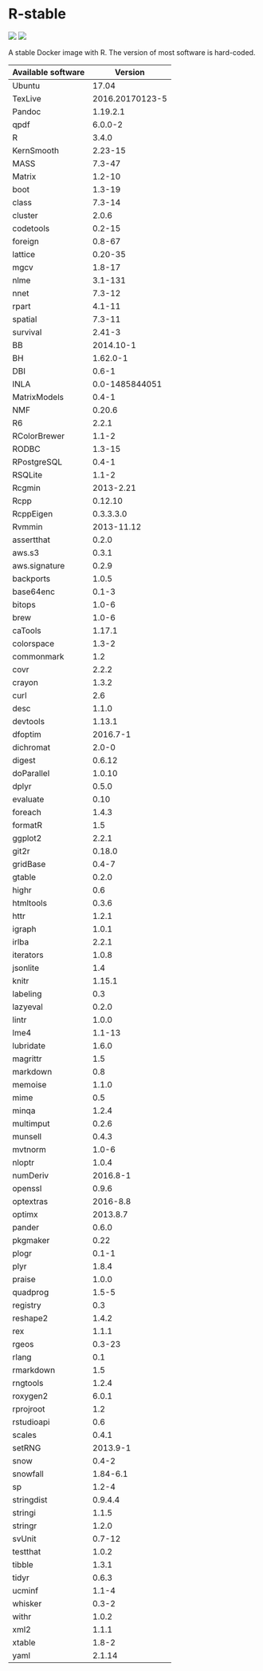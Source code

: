# R-stable

[![](https://images.microbadger.com/badges/version/inbobmk/rstable.svg)](http://microbadger.com/images/inbobmk/rstable "Get your own version badge on microbadger.com") [![](https://images.microbadger.com/badges/image/inbobmk/rstable.svg)](http://microbadger.com/images/inbobmk/rstable "Get your own image badge on microbadger.com")

A stable Docker image with R. The version of most software is hard-coded.

| Available software | Version         |
| ------------------ | --------------- |
|             Ubuntu |           17.04 |
|            TexLive | 2016.20170123-5 |
|             Pandoc |        1.19.2.1 |
|               qpdf |         6.0.0-2 |
|                  R |           3.4.0 | 
|         KernSmooth |         2.23-15 | 
|               MASS |          7.3-47 | 
|             Matrix |          1.2-10 | 
|               boot |          1.3-19 | 
|              class |          7.3-14 | 
|            cluster |           2.0.6 | 
|          codetools |          0.2-15 | 
|            foreign |          0.8-67 | 
|            lattice |         0.20-35 | 
|               mgcv |          1.8-17 | 
|               nlme |         3.1-131 | 
|               nnet |          7.3-12 | 
|              rpart |          4.1-11 | 
|            spatial |          7.3-11 | 
|           survival |          2.41-3 | 
|                 BB |       2014.10-1 | 
|                 BH |        1.62.0-1 | 
|                DBI |           0.6-1 | 
|               INLA |  0.0-1485844051 | 
|       MatrixModels |           0.4-1 | 
|                NMF |          0.20.6 | 
|                 R6 |           2.2.1 | 
|       RColorBrewer |           1.1-2 | 
|              RODBC |          1.3-15 | 
|        RPostgreSQL |           0.4-1 | 
|            RSQLite |           1.1-2 | 
|             Rcgmin |       2013-2.21 | 
|               Rcpp |         0.12.10 | 
|          RcppEigen |       0.3.3.3.0 | 
|             Rvmmin |      2013-11.12 | 
|         assertthat |           0.2.0 | 
|             aws.s3 |           0.3.1 | 
|      aws.signature |           0.2.9 | 
|          backports |           1.0.5 | 
|          base64enc |           0.1-3 | 
|             bitops |           1.0-6 | 
|               brew |           1.0-6 | 
|            caTools |          1.17.1 | 
|         colorspace |           1.3-2 | 
|         commonmark |             1.2 | 
|               covr |           2.2.2 | 
|             crayon |           1.3.2 | 
|               curl |             2.6 | 
|               desc |           1.1.0 | 
|           devtools |          1.13.1 | 
|            dfoptim |        2016.7-1 | 
|          dichromat |           2.0-0 | 
|             digest |          0.6.12 | 
|         doParallel |          1.0.10 | 
|              dplyr |           0.5.0 | 
|           evaluate |            0.10 | 
|            foreach |           1.4.3 | 
|            formatR |             1.5 | 
|            ggplot2 |           2.2.1 | 
|              git2r |          0.18.0 | 
|           gridBase |           0.4-7 | 
|             gtable |           0.2.0 | 
|              highr |             0.6 | 
|          htmltools |           0.3.6 | 
|               httr |           1.2.1 | 
|             igraph |           1.0.1 | 
|              irlba |           2.2.1 | 
|          iterators |           1.0.8 | 
|           jsonlite |             1.4 | 
|              knitr |          1.15.1 | 
|           labeling |             0.3 | 
|           lazyeval |           0.2.0 | 
|              lintr |           1.0.0 | 
|               lme4 |          1.1-13 | 
|          lubridate |           1.6.0 | 
|           magrittr |             1.5 | 
|           markdown |             0.8 | 
|            memoise |           1.1.0 | 
|               mime |             0.5 | 
|              minqa |           1.2.4 | 
|          multimput |           0.2.6 | 
|            munsell |           0.4.3 | 
|            mvtnorm |           1.0-6 | 
|             nloptr |           1.0.4 | 
|           numDeriv |        2016.8-1 | 
|            openssl |           0.9.6 | 
|          optextras |        2016-8.8 | 
|             optimx |        2013.8.7 | 
|             pander |           0.6.0 | 
|           pkgmaker |            0.22 | 
|              plogr |           0.1-1 | 
|               plyr |           1.8.4 | 
|             praise |           1.0.0 | 
|           quadprog |           1.5-5 | 
|           registry |             0.3 | 
|           reshape2 |           1.4.2 | 
|                rex |           1.1.1 | 
|              rgeos |          0.3-23 | 
|              rlang |             0.1 | 
|          rmarkdown |             1.5 | 
|           rngtools |           1.2.4 | 
|           roxygen2 |           6.0.1 | 
|          rprojroot |             1.2 | 
|         rstudioapi |             0.6 | 
|             scales |           0.4.1 | 
|             setRNG |        2013.9-1 | 
|               snow |           0.4-2 | 
|           snowfall |        1.84-6.1 | 
|                 sp |           1.2-4 | 
|         stringdist |         0.9.4.4 | 
|            stringi |           1.1.5 | 
|            stringr |           1.2.0 | 
|             svUnit |          0.7-12 | 
|           testthat |           1.0.2 | 
|             tibble |           1.3.1 | 
|              tidyr |           0.6.3 | 
|             ucminf |           1.1-4 | 
|            whisker |           0.3-2 | 
|              withr |           1.0.2 | 
|               xml2 |           1.1.1 | 
|             xtable |           1.8-2 | 
|               yaml |          2.1.14 | 
